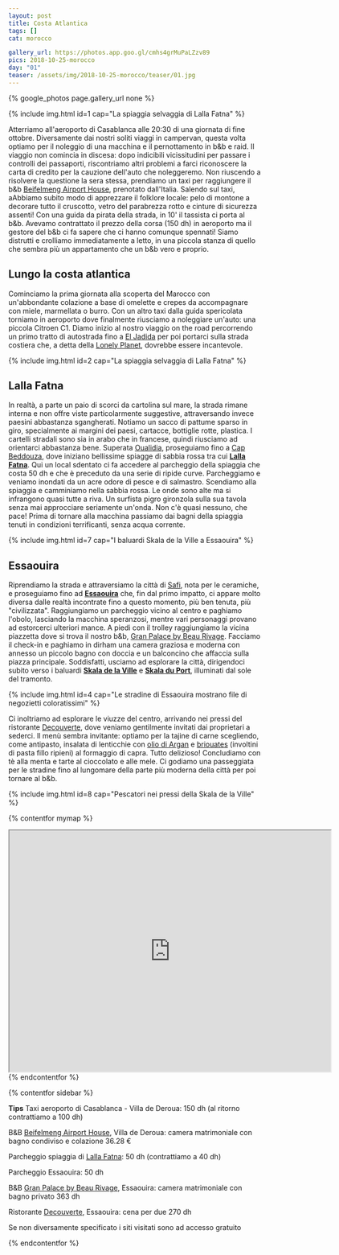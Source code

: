 ```yaml
---
layout: post
title: Costa Atlantica
tags: []
cat: morocco

gallery_url: https://photos.app.goo.gl/cmhs4grMuPaLZzv89
pics: 2018-10-25-morocco
day: "01"
teaser: /assets/img/2018-10-25-morocco/teaser/01.jpg
---
```


{% google_photos page.gallery_url none %}

{% include img.html id=1 cap="La spiaggia selvaggia di Lalla Fatna" %}

Atterriamo all'aeroporto di Casablanca alle 20:30 di una giornata di fine ottobre. Diversamente dai nostri soliti viaggi in campervan, questa volta optiamo per il noleggio di una macchina e il pernottamento in b&b e raid. Il viaggio non comincia in discesa: dopo indicibili vicissitudini per passare i controlli dei passaporti, riscontriamo altri problemi a farci riconoscere la carta di credito per la cauzione dell'auto che noleggeremo. Non riuscendo a risolvere la questione la sera stessa, prendiamo un taxi per raggiungere il b&b [Beifelmeng Airport House](https://www.travelocity.com/Casablanca-Hotels-Beifeimeng-Airport-House.h27770423.Hotel-Information), prenotato dall'Italia. Salendo sul taxi, aAbbiamo subito modo di apprezzare il folklore locale: pelo di montone a decorare tutto il cruscotto, vetro del parabrezza rotto e cinture di sicurezza assenti! Con una guida da pirata della strada, in 10' il tassista ci porta al b&b. Avevamo contrattato il prezzo della corsa (150 dh) in aeroporto ma il gestore del b&b ci fa sapere che ci hanno comunque spennati! Siamo distrutti e crolliamo immediatamente a letto, in una piccola stanza di quello che sembra più un appartamento che un b&b vero e proprio.

## Lungo la costa atlantica

Cominciamo la prima giornata alla scoperta del Marocco con un'abbondante colazione a base di omelette e crepes da accompagnare con miele, marmellata o burro. Con un altro taxi dalla guida spericolata torniamo in aeroporto dove finalmente riusciamo a noleggiare un'auto: una piccola Citroen C1. Diamo inizio al nostro viaggio on the road percorrendo un primo tratto di autostrada fino a [El Jadida](https://it.wikipedia.org/wiki/El_Jadida) per poi portarci sulla strada costiera che, a detta della [Lonely Planet](https://shop.lonelyplanetitalia.it/prodotto/guida-di-viaggio-marocco), dovrebbe essere incantevole.

{% include img.html id=2 cap="La spiaggia selvaggia di Lalla Fatna" %}

## Lalla Fatna

In realtà, a parte un paio di scorci da cartolina sul mare, la strada rimane interna e non offre viste particolarmente suggestive, attraversando invece paesini abbastanza sgangherati. Notiamo un sacco di pattume sparso in giro, specialmente ai margini dei paesi, cartacce, bottiglie rotte, plastica. I cartelli stradali sono sia in arabo che in francese, quindi riusciamo ad orientarci abbastanza bene. Superata [Oualidia](https://travelourplanet.com/destinations/africa-destinations/oualidia-spiaggia-e-laguna-il-mare-in-marocco), proseguiamo fino a [Cap Beddouza](https://beachsearcher.com/en/beach/504201152/cap-beddouza), dove iniziano bellissime spiagge di sabbia rossa tra cui [**Lalla Fatna**](https://visitmarrakech.com/it/annuncio/spiaggia-di-lalla-fatna-a/). Qui un local sdentato ci fa accedere al parcheggio della spiaggia che costa 50 dh e che è preceduto da una serie di ripide curve. Parcheggiamo e veniamo inondati da un acre odore di pesce e di salmastro. Scendiamo alla spiaggia e camminiamo nella sabbia rossa. Le onde sono alte ma si infrangono quasi tutte a riva. Un surfista pigro gironzola sulla sua tavola senza mai approcciare seriamente un'onda. Non c'è quasi nessuno, che pace! Prima di tornare alla macchina passiamo dai bagni della spiaggia tenuti in condizioni terrificanti, senza acqua corrente. 

{% include img.html id=7 cap="I baluardi Skala de la Ville a Essaouira" %}
 
## Essaouira

Riprendiamo la strada e attraversiamo la città di [Safi](https://www.visitmorocco.com/en/travel/safi), nota per le ceramiche, e proseguiamo fino ad [**Essaouira**](https://www.marocco.org/cosa-vedere-marocco/essaouira/) che, fin dal primo impatto, ci appare molto diversa dalle realtà incontrate fino a questo momento, più ben tenuta, più "civilizzata". Raggiungiamo un parcheggio vicino al centro e paghiamo l'obolo, lasciando la macchina speranzosi, mentre vari personaggi provano ad estorcerci ulteriori mance. A piedi con il trolley raggiungiamo la vicina piazzetta dove si trova il nostro b&b, [Gran Palace by Beau Rivage](https://beau-rivage.essaouirahotels.net/it/). Facciamo il check-in e paghiamo in dirham una camera graziosa e moderna con annesso un piccolo bagno con doccia e un balconcino che affaccia sulla piazza principale. Soddisfatti, usciamo ad esplorare la città, dirigendoci subito verso i baluardi [**Skala de la Ville**](https://essaouiramorocco.org/skala-de-la-ville/) e [**Skala du Port**](https://www.lonelyplanet.com/morocco/the-atlantic-coast/essaouira/attractions/skala-du-port/a/poi-sig/439142/355504), illuminati dal sole del tramonto.

{% include img.html id=4 cap="Le stradine di Essaouira mostrano file di negozietti coloratissimi" %}

Ci inoltriamo ad esplorare le viuzze del centro, arrivando nei pressi del ristorante [Decouverte](https://www.facebook.com/people/Restaurant-La-D%C3%A9couverte-Essaouira/100057181041009/), dove veniamo gentilmente invitati dai proprietari a sederci. Il menù sembra invitante: optiamo per la tajine di carne scegliendo, come antipasto, insalata di lenticchie con [olio di Argan](https://it.wikipedia.org/wiki/Olio_di_argan#:~:text=L'olio%20di%20argan%20%C3%A8,propriet%C3%A0%20nutritive%2C%20cosmetiche%20e%20medicamentose.) e [briouates](https://fr.wikipedia.org/wiki/Briouate) (involtini di pasta fillo ripieni) al formaggio di capra. Tutto delizioso! Concludiamo con tè alla menta e tarte al cioccolato e alle mele. Ci godiamo una passeggiata per le stradine fino al lungomare della parte più moderna della città per poi tornare al b&b.

{% include img.html id=8 cap="Pescatori nei pressi della Skala de la Ville" %}

{% contentfor mymap %}
<iframe src="https://www.google.com/maps/d/embed?mid=1LMOQsMx0DYWa2qLaZoqwzz_eStMmjqUc&ehbc=2E312F" width="640" height="480"></iframe>
{% endcontentfor %}

{% contentfor sidebar %}

**Tips**
Taxi aeroporto di Casablanca - Villa de Deroua: 150 dh (al ritorno contrattiamo a 100 dh)

B&B [Beifelmeng Airport House](https://www.travelocity.com/Casablanca-Hotels-Beifeimeng-Airport-House.h27770423.Hotel-Information), Villa de Deroua: camera matrimoniale con bagno condiviso e colazione 36.28 €

Parcheggio spiaggia di [Lalla Fatna](https://visitmarrakech.com/it/annuncio/spiaggia-di-lalla-fatna-a/): 50 dh (contrattiamo a 40 dh)

Parcheggio Essaouira: 50 dh

B&B [Gran Palace by Beau Rivage](https://beau-rivage.essaouirahotels.net/it/), Essaouira: camera matrimoniale con bagno privato 363 dh

Ristorante [Decouverte](https://www.facebook.com/people/Restaurant-La-D%C3%A9couverte-Essaouira/100057181041009/), Essaouira: cena per due 270 dh

Se non diversamente specificato i siti visitati sono ad accesso gratuito

{% endcontentfor %}